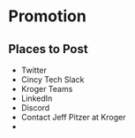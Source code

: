 # Promotion

## Places to Post
- Twitter
- Cincy Tech Slack
- Kroger Teams
- LinkedIn
- Discord
- Contact Jeff Pitzer at Kroger
- 